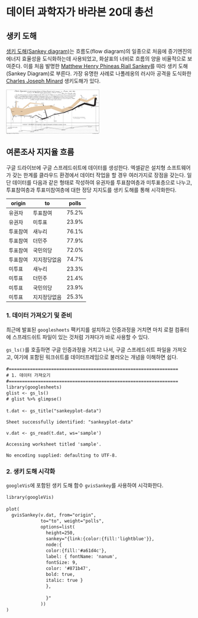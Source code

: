 # 데이터 과학자가 바라본 20대 총선




## 생키 도해 

[생키 도해(Sankey diagram)](https://en.wikipedia.org/wiki/Sankey_diagram)는 흐름도(flow diagram)의 일종으로 처음에 증기엔진의 에너지 효율성을 도식화하는데 사용되었고, 화살표의 너비로 흐름의 양을 비율적으로 보여준다. 이를 처음 발명한 [Matthew Henry Phineas Riall Sankey](https://en.wikipedia.org/wiki/Matthew_Henry_Phineas_Riall_Sankey)를 따라 생키 도해(Sankey Diagram)로 부른다. 가장 유명한 사례로 나폴레옹의 러시아 공격을 도식화한 [Charles Joseph Minard](https://en.wikipedia.org/wiki/Charles_Joseph_Minard) 생키도해가 있다. 


<img src="fig/sankey-diagram-Minard.png" alt="생키 도해 사례 - 미나드" width="50%" />


## 여론조사 지지율 흐름 

구글 드라이브에 구글 스프레드쉬트에 데이터를 생성한다. 엑셀같은 설치형 소프트웨어가 갖는 한계를 클라우드 환경에서 
데이터 작업을 할 경우 여러가지로 장점을 갖는다. 
일단 데이터를 다음과 같은 형태로 작성하여 유권자를 투표참여층과 미투표층으로 나누고,
투표참여층과 투표미참여층에 대한 정당 지지도를 생키 도해를 통해 시각화한다.

| origin |  to    |   polls |
|--------|---------|--------|
| 유권자   |  투표참여  |  75.2% |
| 유권자   |  미투표   |  23.9% |
| 투표참여  | 새누리    |  76.1% |
| 투표참여  | 더민주    |  77.9% |
| 투표참여  | 국민의당   |  72.0% |
| 투표참여  | 지지정당없음 | 74.7% |
| 미투표   | 새누리    |  23.3% |
| 미투표   | 더민주    |  21.4% |
| 미투표   | 국민의당   |  23.9% |
| 미투표   | 지지정당없음 | 25.3% |

### 1. 데이터 가져오기 및 준비

최근에 발표된 `googlesheets` 팩키지를 설치하고 인증과정을 거치면 마치 로컬 컴퓨터에 
스프레드쉬트 파일이 있는 것처럼 가져다가 바로 사용할 수 있다.

`gs_ls()`를 호출하면 구글 인증과정을 거치고 나서, 구글 스프레드쉬트 파일을 가져오고,
여기에 포함된 워크쉬트를 데이터프레임으로 불러오는 개념을 이해하면 쉽다.


~~~{.r}
#================================================================
# 1. 데이터 가져오기
#================================================================
library(googlesheets)
glist <- gs_ls()
# glist %>% glimpse()

t.dat <- gs_title("sankeyplot-data")
~~~



~~~{.output}
Sheet successfully identified: "sankeyplot-data"

~~~



~~~{.r}
v.dat <- gs_read(t.dat, ws='sample')
~~~



~~~{.output}
Accessing worksheet titled 'sample'.

~~~



~~~{.output}
No encoding supplied: defaulting to UTF-8.

~~~

### 2. 생키 도해 시각화

`googleVis`에 포함된 생키 도해 함수 `gvisSankey`를 사용하여 시각화한다.


~~~{.r}
library(googleVis)

plot(
  gvisSankey(v.dat, from="origin", 
             to="to", weight="polls",
             options=list(
               height=250,
               sankey="{link:{color:{fill:'lightblue'}},
               node:{
               color:{fill:'#a61d4c'},
               label: { fontName: 'nanum',
               fontSize: 9,
               color: '#871b47',
               bold: true,
               italic: true }
               },
               
               }"
             ))
)
~~~

<!-- Sankey generated in R 3.2.4 by googleVis 0.5.10 package -->
<!-- Sat Apr 30 15:43:02 2016 -->


<!-- jsHeader -->
<script type="text/javascript">
 
// jsData 
function gvisDataSankeyID5a451b8c07a0 () {
var data = new google.visualization.DataTable();
var datajson =
[
 [
 "유권자",
"투표참여",
75.2 
],
[
 "유권자",
"미투표",
23.9 
],
[
 "투표참여",
"새누리",
76.1 
],
[
 "투표참여",
"더민주",
77.9 
],
[
 "투표참여",
"국민의당",
72 
],
[
 "투표참여",
"지지정당없음",
74.7 
],
[
 "미투표",
"새누리",
23.3 
],
[
 "미투표",
"더민주",
21.4 
],
[
 "미투표",
"국민의당",
23.9 
],
[
 "미투표",
"지지정당없음",
25.3 
] 
];
data.addColumn('string','origin');
data.addColumn('string','to');
data.addColumn('number','polls');
data.addRows(datajson);
return(data);
}
 
// jsDrawChart
function drawChartSankeyID5a451b8c07a0() {
var data = gvisDataSankeyID5a451b8c07a0();
var options = {};
options["width"] =    400;
options["height"] =    250;
options["sankey"] = {link:{color:{fill:'lightblue'}},
               node:{
               color:{fill:'#a61d4c'},
               label: { fontName: 'nanum',
               fontSize: 9,
               color: '#871b47',
               bold: true,
               italic: true }
               },
               
               };

    var chart = new google.visualization.Sankey(
    document.getElementById('SankeyID5a451b8c07a0')
    );
    chart.draw(data,options);
    

}
  
 
// jsDisplayChart
(function() {
var pkgs = window.__gvisPackages = window.__gvisPackages || [];
var callbacks = window.__gvisCallbacks = window.__gvisCallbacks || [];
var chartid = "sankey";
  
// Manually see if chartid is in pkgs (not all browsers support Array.indexOf)
var i, newPackage = true;
for (i = 0; newPackage && i < pkgs.length; i++) {
if (pkgs[i] === chartid)
newPackage = false;
}
if (newPackage)
  pkgs.push(chartid);
  
// Add the drawChart function to the global list of callbacks
callbacks.push(drawChartSankeyID5a451b8c07a0);
})();
function displayChartSankeyID5a451b8c07a0() {
  var pkgs = window.__gvisPackages = window.__gvisPackages || [];
  var callbacks = window.__gvisCallbacks = window.__gvisCallbacks || [];
  window.clearTimeout(window.__gvisLoad);
  // The timeout is set to 100 because otherwise the container div we are
  // targeting might not be part of the document yet
  window.__gvisLoad = setTimeout(function() {
  var pkgCount = pkgs.length;
  google.load("visualization", "1", { packages:pkgs, callback: function() {
  if (pkgCount != pkgs.length) {
  // Race condition where another setTimeout call snuck in after us; if
  // that call added a package, we must not shift its callback
  return;
}
while (callbacks.length > 0)
callbacks.shift()();
} });
}, 100);
}
 
// jsFooter
</script>
 
<!-- jsChart -->  
<script type="text/javascript" src="https://www.google.com/jsapi?callback=displayChartSankeyID5a451b8c07a0"></script>
 
<!-- divChart -->
  
<div id="SankeyID5a451b8c07a0" 
  style="width: 400; height: 250;">
</div>
